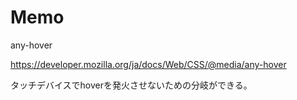 # Memo

any-hover

https://developer.mozilla.org/ja/docs/Web/CSS/@media/any-hover

タッチデバイスでhoverを発火させないための分岐ができる。